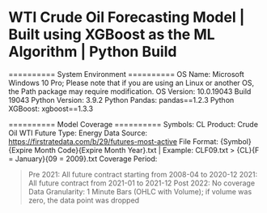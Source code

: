 # WTI Crude Oil Forecasting Model | Built using XGBoost as the ML Algorithm | Python Build

==========  System Environment  ==========
OS Name: Microsoft Windows 10 Pro; Please note that if you are using an Linux or another OS, the Path package may require modification.
OS Version: 10.0.19043 Build 19043
Python Version: 3.9.2
Python Pandas: pandas==1.2.3
Python XGBoost: xgboost==1.3.3

========== Model Coverage ==========
Symbols: CL
Product: Crude Oil WTI
Future Type: Energy
Data Source: https://firstratedata.com/b/29/futures-most-active
File Format: {Symbol}{Expire Month Code}{Expire Month Year}.txt | Example: CLF09.txt > {CL}{F = January}{09 = 2009}.txt
Coverage Period:
 > Pre 2021: All future contract starting from 2008-04 to 2020-12
 > 2021: All future contract from 2021-01 to 2021-12
 > Post 2022: No coverage
Data Granularity: 1 Minute Bars (OHLC with Volume); if volume was zero, the data point was dropped 


